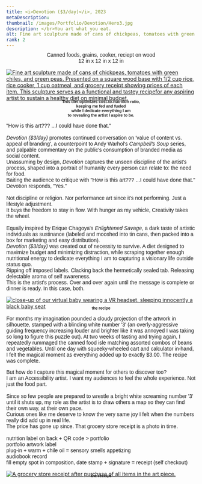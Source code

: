 ```yaml
---
title: <i>Devotion ($3/day)</i>, 2023
metaDescription:
thumbnail: /images/Portfolio/Devotion/Hero3.jpg
description: </br>You art what you eat.
alt: Fine art sculpture made of cans of chickpeas, tomatoes with green chiles, and green peas. Presented on a square wood base with 1/2 cup rice, rice cooker, 1 cup oatmeal, and grocery receipt showing prices of each item. This sculpture serves as a functional and tastey recipe for any aspiring artist to sustain a healthy diet on minimal budget.
rank: 2
---
```

<div class="row">
  <div class="col-md-12">
    <p style="font-family: arial; text-align: center; margin-top: -1%">Canned foods, grains, cooker, reciept on wood</br>12 in x 12 in x 12 in</p>
  </div>
</div>

<div>
<a href= "/images/Portfolio/Devotion/Hero3.jpg" alt= "Fine art sculpture made of cans of chickpeas, tomatoes with green chiles, and green peas. Presented on a square wood base with 1/2 cup rice, rice cooker, 1 cup oatmeal, and grocery receipt showing prices of each item. This sculpture serves as a functional and tastey recipe for any aspiring artist to sustain a healthy diet on minimal budget.">
<img src= "/images/Portfolio/Devotion/Hero3.jpg" alt= "Fine art sculpture made of cans of chickpeas, tomatoes with green chiles, and green peas. Presented on a square wood base with 1/2 cup rice, rice cooker, 1 cup oatmeal, and grocery receipt showing prices of each item. This sculpture serves as a functional and tastey recipefor any aspiring artist to sustain a healthy diet on minimal budget." />
</a>
</div>

<div class="row">
  <div class="col-md-12">
    <p style="font-family: arial; font-size: .75em; font-weight:bold; text-align: center; margin-top: -1%">This diet optimizes cost-to-nutrition ratio,</br>keeping me fed and fueled</br>while I dedicate everything I am</br>to revealing the artist I aspire to be.</br></p>
  </div>
</div>

<div class="row">
  <div class="col-md-1">
  </div>
  <div class="col-md-10">
    <p style="font-family: arial">"How is this art??? ...I could have done that."</br></br>
	<i>Devotion ($3/day)</i> promotes continued conversation on 'value of content vs. appeal of branding', a counterpoint to Andy Warhol's <i>Campbell's Soup</i> series, and palpable commentary on the public's consumption of branded media as social content.</br>
	Unassuming by design, <i>Devotion</i> captures the unseen discipline of the artist's process, shaped into a portrait of humanity every person can relate to: the need for food.</br>
	Baiting the audience to critique with "How is this art??? ...I could have done that." Devotion responds, "Yes."</br></br>
	Not discipline or religion. Nor performance art since it's not performing. Just a lifestyle adjustment.</br>
	It buys the freedom to stay in flow. With hunger as my vehicle, Creativity takes the wheel.<br><br>Equally inspired by Erique Chagoya's <i>Enlightened Savage</i>, a dark taste of artistic individuals as sustinance (labeled and mooshed into tin cans, then packed into a box for marketing and easy distribution).</br>
	<i>Devotion ($3/day)</i> was created out of necessity to survive. A diet designed to maximize budget and minimizing distraction,
	while scraping together enough nutritional energy to dedicate everything I am to capturing a visionary life outside status quo.</br>
	Ripping off imposed labels. Clacking back the hermetically sealed tab.
	Releasing delectable aroma of self awareness.</br>This is the artist's process.
	Over and over again until the message is complete or dinner is ready. In this case, both.</p>
  </div>
</div>

<div class="row">
  <div class="col-md-1">
  </div>
  <div class="col-md-3">
  <a href= "/images/Portfolio/Devotion/recipe_sm.jpg">
     <img src="/images/Portfolio/Devotion/recipe_sm.jpg" alt="close-up of our virtual  baby wearing a VR headset, sleeping innocently a black baby seat"></img>
    </a>
    <p style="font-family: arial; font-size: .75em; font-weight:bold; text-align: center; margin-top: -2%">the recipe</p>
  </div>
  <div class="col-md-5">
    <p style="font-family:arial">For months my imagination pounded a cloudy projection of the artwork in silhouette, stamped with a blinding white number '3' (an overly-aggressive guiding frequency increasing louder and brighter like it was annoyed I was taking so long to figure this puzzle out). At two weeks of tasting and trying again, I repeatedly rummaged the canned food isle matching assorted combos of beans and vegetables. Until one day with squeeky-wheeled cart and calculator in-hand, I felt the magical moment as everything added up to exactly $3.00. The recipe was complete.</p>
  </div>
</div>

<div class="row">
  <div class="col-md-3">
  </div>
  <div class="col-md-5">
    <p style="font-family:arial">But how do I capture this magical moment for others to discover too?<br>I am an Accessibility artist. I want my audiences to feel the whole experience. Not just the food part.<br><br>Since so few people are prepared to wrestle a bright white screaming number '3' until it shuts up, my role as the artist is to draw others a map so they can find their own way, at their own pace.<br>Curious ones like me deserve to know the very same joy I felt when the numbers really did add up in real life.<br>The price has gone up since. That grocery store receipt is a photo in time.<br><br>
	nutrition label on back + QR code > portfolio<br>
	portfolio artwork label<br>
	plug-in + warm + chile oil = sensory smells appetizing<br>
	audiobook record<br>
	fill empty spot in composition, date stamp + signature = receipt (self checkout)
	</p>
  </div>
  <div class="col-md-3">
    <a href= "/images/Portfolio/Devotion/receipt_sm.jpg">
     <img src="/images/Portfolio/Devotion/receipt_sm.jpg" alt="A grocery store receipt after purchase of all items in the art piece."></img>
    </a>
    <p style="font-family: arial; font-size: .75em; font-weight:bold; text-align: center; margin-top: -2%">the receipt</p>
  </div>
</div>